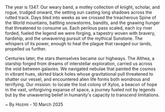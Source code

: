 
The year is 1347.  Our weary band, a motley collection of knight, scholar, and rogue, trudged onward, the setting sun casting long shadows across the rutted track.  Days bled into weeks as we crossed the treacherous Spine of the World mountains, battling snowstorms, bandits, and the gnawing hunger that threatened to consume us. Each perilous pass scaled, each icy river forded, fueled the legend we were forging, a tapestry woven with bravery, hardship, and the unwavering pursuit of the mythical Sunstone.  The whispers of its power, enough to heal the plague that ravaged our lands, propelled us further.

Centuries later, the stars themselves became our highways.  The Althea, a starship forged from dreams of interstellar exploration, carried us across the void between galaxies.  We navigated nebulae that painted the cosmos in vibrant hues, skirted black holes whose gravitational pull threatened to shatter our vessel, and encountered alien life forms both wondrous and terrifying. Our mission: to locate the lost colony of Xylos, a beacon of hope in the vast, unforgiving expanse of space, a journey fueled not by legends but by the unwavering belief in humanity's capacity to transcend limitations.

~ By Hozmi - 10 March 2025
